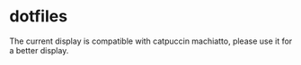 # dotfiles

The current display is compatible with catpuccin machiatto, please use it for a better display. 
